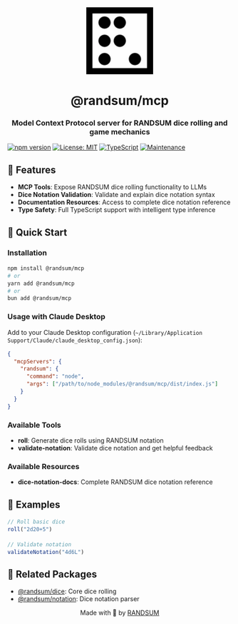 <div align="center">
  <img width="150" height="150" src="https://raw.githubusercontent.com/RANDSUM/randsum/main/icon.webp" alt="Randsum Logo">
  <h1>@randsum/mcp</h1>
  <h3>Model Context Protocol server for RANDSUM dice rolling and game mechanics</h3>
</div>

[![npm version](https://img.shields.io/npm/v/@randsum/mcp.svg)](https://www.npmjs.com/package/@randsum/mcp)
[![License: MIT](https://img.shields.io/badge/License-MIT-yellow.svg)](https://opensource.org/licenses/MIT)
[![TypeScript](https://img.shields.io/badge/TypeScript-007ACC?logo=typescript&logoColor=white)](https://www.typescriptlang.org/)
[![Maintenance](https://img.shields.io/badge/Maintained%3F-yes-green.svg)](https://github.com/RANDSUM/randsum/commits/main)

## 🎲 Features

- **MCP Tools**: Expose RANDSUM dice rolling functionality to LLMs
- **Dice Notation Validation**: Validate and explain dice notation syntax
- **Documentation Resources**: Access to complete dice notation reference
- **Type Safety**: Full TypeScript support with intelligent type inference

## 🚀 Quick Start

### Installation

```bash
npm install @randsum/mcp
# or
yarn add @randsum/mcp
# or
bun add @randsum/mcp
```

### Usage with Claude Desktop

Add to your Claude Desktop configuration (`~/Library/Application Support/Claude/claude_desktop_config.json`):

```json
{
  "mcpServers": {
    "randsum": {
      "command": "node",
      "args": ["/path/to/node_modules/@randsum/mcp/dist/index.js"]
    }
  }
}
```

### Available Tools

- **roll**: Generate dice rolls using RANDSUM notation
- **validate-notation**: Validate dice notation and get helpful feedback

### Available Resources

- **dice-notation-docs**: Complete RANDSUM dice notation reference

## 📖 Examples

```typescript
// Roll basic dice
roll("2d20+5")

// Validate notation
validateNotation("4d6L")
```

## 🔗 Related Packages

- [@randsum/dice](https://github.com/RANDSUM/randsum/tree/main/corePackages/dice): Core dice rolling
- [@randsum/notation](https://github.com/RANDSUM/randsum/tree/main/corePackages/notation): Dice notation parser

<div align="center">
Made with 👹 by <a href="https://github.com/RANDSUM">RANDSUM</a>
</div>
